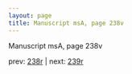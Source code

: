 ```yaml
---
layout: page
title: Manuscript msA, page 238v
---
```


Manuscript msA, page 238v

prev:  [238r](../238r) | next:  [239r](../239r)